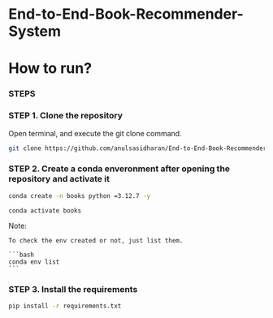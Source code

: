 # End-to-End-Book-Recommender-System

# How to run?
### STEPS

### STEP 1. Clone the repository

Open terminal, and execute the git clone command. 

```bash 
git clone https://github.com/anulsasidharan/End-to-End-Book-Recommender-System.git
```

### STEP 2. Create a conda enveronment after opening the repository and activate it

```bash
conda create -n books python =3.12.7 -y
```

`conda activate books`

Note:

    To check the env created or not, just list them. 
    
    ```bash
    conda env list
    ```

### STEP 3. Install the requirements

```bash
pip install -r requirements.txt
```

